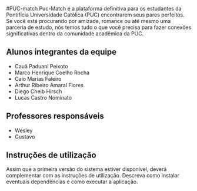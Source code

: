#PUC-match
Puc-Match é a plataforma definitiva para os estudantes da Pontifícia Universidade Católica (PUC) encontrarem seus pares perfeitos. Se você está procurando por amizade, romance ou até mesmo uma parceria de estudo, nós temos tudo o que você precisa para fazer conexões significativas dentro da comunidade acadêmica da PUC.


## Alunos integrantes da equipe

* Cauã Paduani Peixoto
* Marco Henrique Coelho Rocha
* Caio Marias Faleiro
* Arthur Ribeiro Amaral Flores
* Diego Cheib Hirsch
* Lucas Castro Nominato

## Professores responsáveis

* Wesley
* Gustavo

## Instruções de utilização

Assim que a primeira versão do sistema estiver disponível, deverá complementar com as instruções de utilização. Descreva como instalar eventuais dependências e como executar a aplicação.
